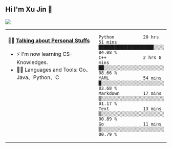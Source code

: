 
## Hi I'm Xu Jin 👋
![](https://komarev.com/ghpvc/?username=jiayouxujin&color=brightgreen&label=PROFILE+VIEWS)



<table align="center">
<tr>
<td valign="top" width="60%">

#### 🏋️‍♀️ <a href="https://github.com/jiayouxujin" target="_blank">Talking about Personal Stuffs</a>
<!-- recent_releases starts -->

- ⚡  I'm now learning CS-Knowledges.  
- 🏊‍♂️ Languages and Tools: Go、Java、Python、C
<!-- recent_releases ends -->
</td>
<td>
 
<!--START_SECTION:waka-->

```text
Python           20 hrs 51 mins  █████████████████████░░░░   84.08 %
C++              2 hrs 8 mins    ██░░░░░░░░░░░░░░░░░░░░░░░   08.66 %
YAML             54 mins         █░░░░░░░░░░░░░░░░░░░░░░░░   03.68 %
Markdown         17 mins         ▒░░░░░░░░░░░░░░░░░░░░░░░░   01.17 %
Text             13 mins         ▒░░░░░░░░░░░░░░░░░░░░░░░░   00.89 %
Go               11 mins         ▒░░░░░░░░░░░░░░░░░░░░░░░░   00.79 %
```

<!--END_SECTION:waka-->
 
</td>
</tr>
</table>





